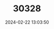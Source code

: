 ---
title: "30328"
category: "Ocotea foetens"
draft: false
date: 2024-02-22 13:03:50
languages:
  Spanish; Castilian: ["Til", "Tilo"]
---